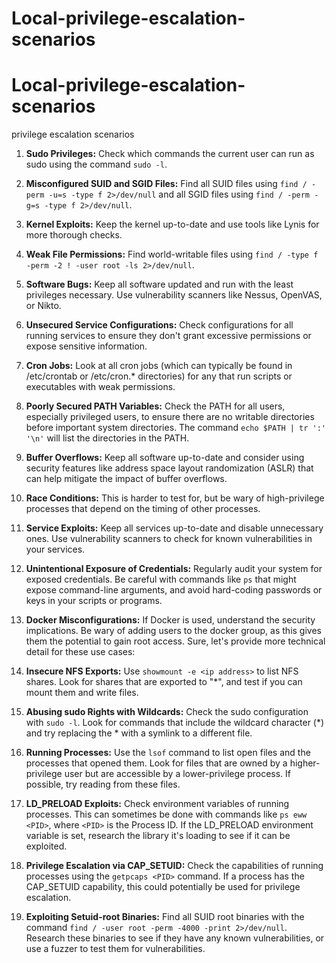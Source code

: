 # Local-privilege-escalation-scenarios

# Local-privilege-escalation-scenarios

privilege escalation scenarios


1. **Sudo Privileges:** Check which commands the current user can run as sudo using the command `sudo -l`.

2. **Misconfigured SUID and SGID Files:** Find all SUID files using `find / -perm -u=s -type f 2>/dev/null` and all SGID files using `find / -perm -g=s -type f 2>/dev/null`.

3. **Kernel Exploits:** Keep the kernel up-to-date and use tools like Lynis for more thorough checks.

4. **Weak File Permissions:** Find world-writable files using `find / -type f -perm -2 ! -user root -ls 2>/dev/null`.

5. **Software Bugs:** Keep all software updated and run with the least privileges necessary. Use vulnerability scanners like Nessus, OpenVAS, or Nikto.

6. **Unsecured Service Configurations:** Check configurations for all running services to ensure they don't grant excessive permissions or expose sensitive information.

7. **Cron Jobs:** Look at all cron jobs (which can typically be found in /etc/crontab or /etc/cron.* directories) for any that run scripts or executables with weak permissions.

8. **Poorly Secured PATH Variables:** Check the PATH for all users, especially privileged users, to ensure there are no writable directories before important system directories. The command `echo $PATH | tr ':' '\n'` will list the directories in the PATH.

9. **Buffer Overflows:** Keep all software up-to-date and consider using security features like address space layout randomization (ASLR) that can help mitigate the impact of buffer overflows.

10. **Race Conditions:** This is harder to test for, but be wary of high-privilege processes that depend on the timing of other processes.

11. **Service Exploits:** Keep all services up-to-date and disable unnecessary ones. Use vulnerability scanners to check for known vulnerabilities in your services.

12. **Unintentional Exposure of Credentials:** Regularly audit your system for exposed credentials. Be careful with commands like `ps` that might expose command-line arguments, and avoid hard-coding passwords or keys in your scripts or programs.

13. **Docker Misconfigurations:** If Docker is used, understand the security implications. Be wary of adding users to the docker group, as this gives them the potential to gain root access.
Sure, let's provide more technical detail for these use cases:

14. **Insecure NFS Exports:** Use `showmount -e <ip address>` to list NFS shares. Look for shares that are exported to "*", and test if you can mount them and write files. 

15. **Abusing sudo Rights with Wildcards:** Check the sudo configuration with `sudo -l`. Look for commands that include the wildcard character (*) and try replacing the * with a symlink to a different file.

16. **Running Processes:** Use the `lsof` command to list open files and the processes that opened them. Look for files that are owned by a higher-privilege user but are accessible by a lower-privilege process. If possible, try reading from these files.

17. **LD_PRELOAD Exploits:** Check environment variables of running processes. This can sometimes be done with commands like `ps eww <PID>`, where `<PID>` is the Process ID. If the LD_PRELOAD environment variable is set, research the library it's loading to see if it can be exploited.

18. **Privilege Escalation via CAP_SETUID:** Check the capabilities of running processes using the `getpcaps <PID>` command. If a process has the CAP_SETUID capability, this could potentially be used for privilege escalation. 

19. **Exploiting Setuid-root Binaries:** Find all SUID root binaries with the command `find / -user root -perm -4000 -print 2>/dev/null`. Research these binaries to see if they have any known vulnerabilities, or use a fuzzer to test them for vulnerabilities.


